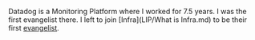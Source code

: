 Datadog is a Monitoring Platform where I worked for 7.5 years. I was the first evangelist there. I left to join [Infra](LIP/What is Infra.md) to be their first [evangelist](LIP/evangelist.md).